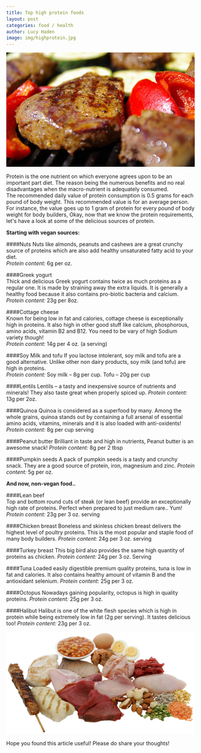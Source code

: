 ```yaml
---
title: Top high protein foods
layout: post
categories: food / health
author: Lucy Haden
image: img/highprotein.jpg
---
```


![High protein](/img/highprotein3.jpg)
 
Protein is the one nutrient on which everyone agrees upon to be an important part diet. The reason being the numerous benefits and no real disadvantages when the macro-nutrient is adequately consumed.  
The recommended daily value of protein consumption is 0.5 grams for each pound of body weight. This recommended value is for an average person. For instance, the value goes up to 1 gram of protein for every pound of body weight for body builders, 
Okay, now that we know the protein requirements, let's have a look at some of the delicious sources of protein.  

**Starting with vegan sources:** 

####Nuts 
Nuts like almonds, peanuts and cashews are a great crunchy source of proteins which are also add healthy unsaturated fatty acid to your diet.  
*Protein content:* 6g per oz. 

####Greek yogurt  
Thick and delicious Greek yogurt contains twice as much proteins as a regular one. It is made by straining away the extra liquids. It is generally a healthy food because it also contains pro-biotic bacteria and calcium. 
*Protein content:* 23g per 8oz. 

####Cottage cheese  
Known for being low in fat and calories, cottage cheese is exceptionally high in proteins. It also high in other good stuff like calcium, phosphorous, amino acids, vitamin B2 and B12. You need to be vary of high Sodium variety though!  
*Protein content:*  14g per 4 oz. (a serving) 

####Soy Milk and tofu 
If you lactose intolerant, soy milk and tofu are a good alternative. Unlike other non dairy products, soy milk (and tofu) are high in proteins.  
*Protein content:* Soy milk – 8g per cup. Tofu – 20g per cup 

####Lentils 
Lentils – a tasty and inexpensive source of nutrients and minerals! They also taste great when properly spiced up. 
*Protein content:* 13g per 2oz. 

####Quinoa 
Quinoa is considered as a superfood by many. Among the whole grains, quinoa stands out by containing a full arsenal of essential amino acids, vitamins, minerals and it is also loaded with anti-oxidents! 
*Protein content:* 8g per cup serving  

####Peanut butter 
Brilliant in taste and high in nutrients, Peanut butter is an awesome snack! 
*Protein content:* 8g per 2 tbsp 

####Pumpkin seeds 
A pack of pumpkin seeds is a tasty and crunchy snack. They are a good source of protein, iron, magnesium and zinc. 
*Protein content:* 5g per oz. 

**And now, non-vegan food..** 

####Lean beef  
Top and bottom round cuts of steak (or lean beef) provide an exceptionally high rate of proteins. Perfect when prepared to just medium rare.. Yum! 
*Protein content:* 23g per 3 oz. serving 

####Chicken breast 
Boneless and skinless chicken breast delivers the highest level of poultry proteins. This is the most popular and staple food of many body builders. 
*Protein content:* 24g per 3 oz. serving 

####Turkey breast 
This big bird also provides the same high quantity of proteins as chicken. 
*Protein content:* 24g per 3 oz. Serving 

####Tuna 
Loaded easily digestible premium quality proteins, tuna is low in fat and calories. It also contains healthy amount of vitamin B and the antioxidant selenium. 
*Protein content:* 25g per 3 oz. 

####Octopus 
Nowadays gaining popularity, octopus is high in quality proteins. 
*Protein content:* 25g per 3 oz. 

####Halibut 
Halibut is one of the white flesh species which is high in protein while being extremely low in fat (2g per serving). It tastes delicious too! 
*Protein content:* 23g per 3 oz.  

![High protein](/img/highprotein2.jpg)

Hope you found this article useful! Please do share your thoughts!
 
 
 
 
 



  
 
        